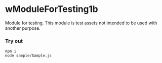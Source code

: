 # wModuleForTesting1b

Module for testing. This module is test assets not intended to be used with another purpose.

### Try out

```
npm i
node sample/Sample.js
```
